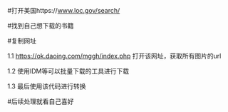 #打开美国https://www.loc.gov/search/

#找到自己想下载的书籍

#复制网址

  1.1 https://ok.daoing.com/mggh/index.php 打开该网址，获取所有图片的url

  1.2 使用IDM等可以批量下载的工具进行下载

  1.3 最后使用该代码进行转换

#后续处理就看自己喜好
